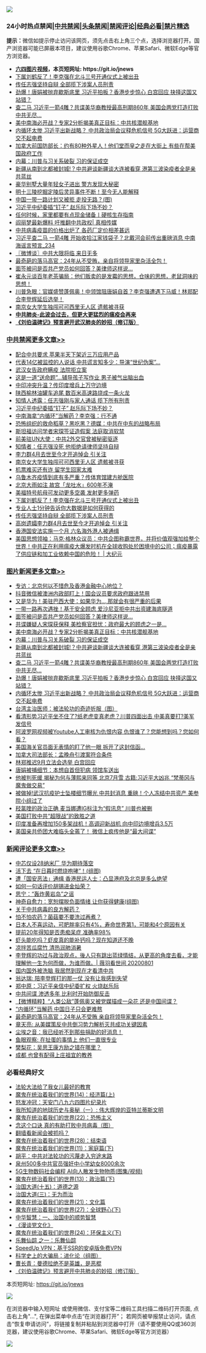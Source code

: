 ![](https://raw.githubusercontent.com/fqnews/bnews/master/64photo/fqnews-qr.jpg)

<div id="tt">
<h3>24小时热点禁闻|<a href="#%E4%B8%AD%E5%85%B1%E7%A6%81%E9%97%BB%E6%9B%B4%E5%A4%9A%E6%96%87%E7%AB%A0">中共禁闻</a>|<a href="#%E5%9B%BE%E7%89%87%E6%96%B0%E9%97%BB%E6%9B%B4%E5%A4%9A%E6%96%87%E7%AB%A0">头条禁闻</a>|<a href="#%E6%96%B0%E9%97%BB%E8%AF%84%E8%AE%BA%E6%9B%B4%E5%A4%9A%E6%96%87%E7%AB%A0">禁闻评论|<a href="#%E5%BF%85%E7%9C%8B%E7%BB%8F%E5%85%B8%E5%A5%BD%E6%96%87">经典必看|<a href="/video.md#%E7%A6%81%E7%89%87%E7%B2%BE%E9%80%89">禁片精选</a></h3>
<div><b>提示：</b>微信如提示停止访问该网页，须先点击右上角三个点，选择浏览器打开。国产浏览器可能已屏蔽本项目，建议使用谷歌Chrome、苹果Safari、微软Edge等官方浏览器。</div>
<ul>
<li><b><a href="http://d1.bdrive.tk/64.mp4" target="_blank">六四图片视频</a>，本页短网址: https://git.io/jnews</b></li>
<li><a href="/cbnews/20200802/1373330.md">下属刘鹤反了！李克强在北斗三号开通仪式上被出丑</a></li>
<li><a href="/cbnews/20200802/1373307.md">传任志强坚持自辩 全部揽下涉案人员刑责</a></li>
<li><a href="/topimagenews/20200801/1373253.md">劲爆！唐娟被抛弃歇斯底里 习近平拍板？香港步步惊心 白宫回应 抉择这国又站错？</a></li>
<li><a href="/topimagenews/20200801/1373273.md">查二马 习近平一箭4雕？共谍美华裔教授最高刑期860年 美国会两党打造打败中共无尽…</a></li>
<li><a href="/topimagenews/20200802/1373338.md">美中南海必开战？专家2分析揭美真正目标：中共核潜舰基地</a></li>
<li><a href="/topimagenews/20200801/1373239.md">内循环太惨 习近平出新战略？ 中共政治局会议释危机信号 5G大跃进：运营商交不起电费</a></li>
<li><a href="/comments/20200802/1373351.md">加拿大前国防部长：约有80种外星人！他们堂而皇之走在大街上 有些在帮美国政府工作</a></li>
<li><a href="/topimagenews/20200802/1373318.md">内幕：川普与习关系破裂 习的保证成空</a></li>
<li><a href="/topimagenews/20200802/1373288.md">新疆从南到北都被封城!？中共避谈新疆谈大连被看穿 港第三波染疫者全是亲共蓝丝</a></li>
<li><a href="/baitai/20200802/1373373.md">豪华别墅大量年轻女子进出 警方发现大秘密</a></li>
<li><a href="/comments/20200802/1373328.md">明十三陵挖掘定陵后灵异事件不断！至今无人能解释</a></li>
<li><a href="/comments/20200802/1373320.md">中国一带一路计划又被拒 走投无路？(图)</a></li>
<li><a href="/cbnews/20200802/1373442.md">习近平中纪委插“钉子” 赵乐际下场不妙？</a></li>
<li><a href="/ssgc/20200802/1373347.md">任何时候，家里都要有点现金储备丨硬核生存指南</a></li>
<li><a href="/bannedvideo/20200802/1373355.md">阎丽梦最新爆料 吁推翻中共政权| 真相传媒</a></li>
<li><a href="/cnnews/20200802/1373494.md">中共病毒疫苗的价格出炉了 各药厂定价相差甚远</a></li>
<li><a href="/comments/20200802/1373353.md">习近平查二马 一箭4雕 开始收拾江家钱袋子？北戴河会前传出重磅消息 中南海谣言预言_234</a></li>
<li><a href="/ssgc/20200802/1373369.md">〖微博谈〗中共大限将临 来日无多</a></li>
<li><a href="/ssgc/20200801/1373277.md">最奇葩的落马高官：24年从不受贿，亲自将领导家里杂活全包！</a></li>
<li><a href="/topimagenews/20200802/1373428.md">面签被问是否共产党员如何回答？美律师这样说...</a></li>
<li><a href="/ssgc/20200801/1373275.md">崔永元谈百年老茶骗局：他们贩卖的是发霉的思想，仓味的思想，老鼠洞味的思想！</a></li>
<li><a href="/bannedvideo/20200802/1373399.md">川普急眼：官媒盛赞蓬佩奥！中领馆阻唐娟自首？李克强遭遇下马威！林郑配合李登辉延后选举！</a></li>
<li><a href="/cbnews/20200802/1373435.md">南京女大学生独闯可可西里无人区 遗骸被寻获</a></li>
<li><b><a href="/comments/20200211/1275071.md" target="_blank">中共肺炎-此波会过去，但更大更猛烈的瘟疫会再来</a></b></li>
<li><b><a href="/comments/20200207/1272816.md" target="_blank">《刘伯温碑记》预言避开武汉肺炎的妙招（修订版）</a></b></li>
</ul>
</div>

<div class="catlist">
<h3><a href="/cbnews/" target="_blank">中共禁闻</a><span><a href="/cbnews/" target="_blank" rel="nofollow">更多文章>></a></span></h3>
<ul>
<li><a href="/cbnews/20200802/1373590.md" target="_blank">配合中共要求 苹果半天下架近三万应用产品</a></li>
<li><a href="/cbnews/20200802/1373589.md" target="_blank">代表14亿被监控的人说话 中共谎言知多少：导演“世纪伪案”…</a></li>
<li><a href="/cbnews/20200802/1373588.md" target="_blank">武汉女告政府瞒疫 法院拒立案</a></li>
<li><a href="/cbnews/20200802/1373587.md" target="_blank">这是一道“送命题”…辅导孩子写作业 男子被气出脑出血</a></li>
<li><a href="/cbnews/20200802/1373545.md" target="_blank">中印冲突升温？传印度增兵上万守边境</a></li>
<li><a href="/cbnews/20200802/1373544.md" target="_blank">陕西榆林油罐车追尾 数百米高速路烧成一条火龙</a></li>
<li><a href="/cbnews/20200802/1373543.md" target="_blank">知情人透露：任志强刚与家人通话 揽下所有刑责</a></li>
<li><a href="/cbnews/20200802/1373442.md" target="_blank">习近平中纪委插“钉子” 赵乐际下场不妙？</a></li>
<li><a href="/cbnews/20200802/1373441.md" target="_blank">中南海拿“内循环”当解药？李克强：行不通</a></li>
<li><a href="/cbnews/20200802/1373440.md" target="_blank">恐怖组织的救命稻草？黑吃黑？德媒：中共在中东的战略布局</a></li>
<li><a href="/cbnews/20200802/1373439.md" target="_blank">斯坦福访问学者宋琛签证造假案 法庭取消软禁</a></li>
<li><a href="/cbnews/20200802/1373438.md" target="_blank">前美驻UN大使：中共2外交官曾被秘密驱逐</a></li>
<li><a href="/cbnews/20200802/1373437.md" target="_blank">知情者：任志强没死 他拒绝请律师坚持自辩</a></li>
<li><a href="/cbnews/20200802/1373436.md" target="_blank">李力群4月去世至今才开追悼会 引关注</a></li>
<li><a href="/cbnews/20200802/1373435.md" target="_blank">南京女大学生独闯可可西里无人区 遗骸被寻获</a></li>
<li><a href="/cbnews/20200802/1373434.md" target="_blank">机票难买还有诈 留学生回家太难</a></li>
<li><a href="/cbnews/20200802/1373433.md" target="_blank">乌鲁木齐疫情到底有多严重？传体育馆建方舱医院</a></li>
<li><a href="/cbnews/20200802/1373432.md" target="_blank">北京大雨如注 故宫「龙吐水」600年不淹</a></li>
<li><a href="/cbnews/20200802/1373339.md" target="_blank">美福特号航母可发动更多空袭 发射更多弹药</a></li>
<li><a href="/cbnews/20200802/1373330.md" target="_blank">下属刘鹤反了！李克强在北斗三号开通仪式上被出丑</a></li>
<li><a href="/cbnews/20200802/1373329.md" target="_blank">专业人士1分钟告诉你大数据是如何获得的</a></li>
<li><a href="/cbnews/20200802/1373307.md" target="_blank">传任志强坚持自辩 全部揽下涉案人员刑责</a></li>
<li><a href="/cbnews/20200802/1373302.md" target="_blank">高岗遗孀李力群4月去世至今才开追悼会 引关注</a></li>
<li><a href="/cbnews/20200801/1373262.md" target="_blank">香港国安法实施一个月 六名海外港人被通缉</a></li>
<li><a href="/cbnews/20200801/1373248.md" target="_blank">美国思想领袖：马克‧格林众议员：中共企图称霸世界，并将价值观强加给整个世界！中共正在利用瘟疫大爆发时机在全球收购处於困境中的公司；瘟疫暴露了供应链和加工业依赖中国的危险！ |  大纪元</a></li>

</ul>
</div>
<div class="catlist">
<h3><a href="/topimagenews/" target="_blank">图片新闻</a><span><a href="/topimagenews/" target="_blank" rel="nofollow">更多文章>></a></span></h3>
<ul>
<li><a href="/topimagenews/20200802/1373542.md" target="_blank">专访：北京何以不惜危及香港金融中心地位？</a></li>
<li><a href="/topimagenews/20200802/1373431.md" target="_blank">抖音微信被澳洲内政部盯上！国会议员要求政府跟进禁用</a></li>
<li><a href="/topimagenews/20200802/1373430.md" target="_blank">又是华为！美驻巴西大使：如果华为&#8230;,那就会有很严重的后果</a></li>
<li><a href="/topimagenews/20200802/1373429.md" target="_blank">一带一路再次遇挫！基于安全顾虑 爱沙尼亚拒中共出资建海底隧道</a></li>
<li><a href="/topimagenews/20200802/1373428.md" target="_blank">面签被问是否共产党员如何回答？美律师这样说&#8230;</a></li>
<li><a href="/topimagenews/20200802/1373427.md" target="_blank">共谍嫌疑人宋琛获保释 美检察官担忧：政府最大的顾虑之一是…</a></li>
<li><a href="/topimagenews/20200802/1373338.md" target="_blank">美中南海必开战？专家2分析揭美真正目标：中共核潜舰基地</a></li>
<li><a href="/topimagenews/20200802/1373318.md" target="_blank">内幕：川普与习关系破裂 习的保证成空</a></li>
<li><a href="/topimagenews/20200802/1373288.md" target="_blank">新疆从南到北都被封城!？中共避谈新疆谈大连被看穿 港第三波染疫者全是亲共蓝丝</a></li>
<li><a href="/topimagenews/20200801/1373273.md" target="_blank">查二马 习近平一箭4雕？共谍美华裔教授最高刑期860年 美国会两党打造打败中共无尽…</a></li>
<li><a href="/topimagenews/20200801/1373253.md" target="_blank">劲爆！唐娟被抛弃歇斯底里 习近平拍板？香港步步惊心 白宫回应 抉择这国又站错？</a></li>
<li><a href="/topimagenews/20200801/1373239.md" target="_blank">内循环太惨 习近平出新战略？ 中共政治局会议释危机信号 5G大跃进：运营商交不起电费</a></li>
<li><a href="/comments/20200801/1373219.md" target="_blank">台湾主治医师：被法轮功的奇迹折服（图）</a></li>
<li><a href="/topimagenews/20200801/1373231.md" target="_blank">看清形势习近平坐不住了?纸老虎变真老虎？川普四面出击 中美真要打?美军发信号</a></li>
<li><a href="/topimagenews/20200801/1373184.md" target="_blank">阿波罗网视频被Youtube人工审核为仇恨内容 仇恨谁了？您能想到吗？您如何看？</a></li>
<li><a href="/topimagenews/20200801/1373080.md" target="_blank">美国海关官员面无表情的盯了他一眼 拆开了这封信函…</a></li>
<li><a href="/topimagenews/20200801/1373079.md" target="_blank">加拿大司法部长：孟晚舟引渡案符合条件</a></li>
<li><a href="/topimagenews/20200801/1373078.md" target="_blank">林郑推迟9月立法会选举 白宫回应</a></li>
<li><a href="/topimagenews/20200801/1372858.md" target="_blank">唐娟被捕细节：本想自首但犯病 领馆车送出</a></li>
<li><a href="/topimagenews/20200731/1372796.md" target="_blank">他被判死缓 揭秘为何与薄熙来同等 北京7月雪 古籍:习近平大凶兆 “梵蒂冈与魔鬼做交易”</a></li>
<li><a href="/topimagenews/20200731/1372770.md" target="_blank">被做掉!武汉抗疫护士坠楼细节曝光 中共封消息 重磅！个人冻结中共资产 美参院小组过了</a></li>
<li><a href="/topimagenews/20200731/1372635.md" target="_blank">羟氯喹的政治正确 麦当娜遭IG标注为“假讯息” 川普也被删</a></li>
<li><a href="/comments/20200731/1372471.md" target="_blank">美国打败中共“超限战”的致胜之道</a></li>
<li><a href="/topimagenews/20200731/1372515.md" target="_blank">印度准备再增加150多架战机！高调迎新战机 向中印边境增兵3.5万</a></li>
<li><a href="/topimagenews/20200731/1372454.md" target="_blank">美国亲共侨团大难临头全蔫了！ 微信上疯传他是“最大间谍”</a></li>

</ul>
</div>
<div class="catlist">
<h3><a href="/comments/" target="_blank">新闻评论</a><span><a href="/comments/" target="_blank" rel="nofollow">更多文章>></a></span></h3>
<ul>
<li><a href="/comments/20200802/1373653.md" target="_blank">中芯仅设28纳米厂 华为期待落空</a></li>
<li><a href="/comments/20200802/1373631.md" target="_blank">活下去 “在日暮时燃烧咆哮”！(组图)</a></li>
<li><a href="/comments/20200802/1373630.md" target="_blank">遭「国安恶法」通缉 香港民运人士：凸显港府及北京是多么绝望</a></li>
<li><a href="/comments/20200802/1373592.md" target="_blank">如何一句话评价胡锡进金灿荣？</a></li>
<li><a href="/comments/20200802/1373591.md" target="_blank">思宁：“轰炸黄岩岛”之谣</a></li>
<li><a href="/comments/20200802/1373586.md" target="_blank">神奇自愈力：宽恕摆脱负面情绪 让你获得健康(组图)</a></li>
<li><a href="/comments/20200802/1373579.md" target="_blank">关于中共病毒的良方解药？</a></li>
<li><a href="/comments/20200802/1373578.md" target="_blank">怕不怕农药？菌菇要不要洗过再煮？</a></li>
<li><a href="/comments/20200802/1373577.md" target="_blank">日本人不喜运动，可肥胖率只有4%，寿命世界第1，可能和4个原因有关</a></li>
<li><a href="/comments/20200802/1373576.md" target="_blank">提前20年得知是否患痴呆症  准确率98%</a></li>
<li><a href="/comments/20200802/1373575.md" target="_blank">虾头能吃吗？虾皮真的能补钙吗？现在知道还不晚</a></li>
<li><a href="/comments/20200802/1373574.md" target="_blank">凉拌苦瓜腐竹 清热润肺消暑</a></li>
<li><a href="/comments/20200802/1373512.md" target="_blank">李登辉的功过与政治观点，後人只有跳出蓝绿情结，从更高的角度去看，才能理解他一生为何而做，为谁而做。| 薇羽看世间 20200801</a></li>
<li><a href="/comments/20200802/1373485.md" target="_blank">国内国外被洗脑 我居然到现在才看清中共</a></li>
<li><a href="/comments/20200802/1373484.md" target="_blank">翁达瑞: 陪李登辉打的那一仗 没有让我感到失望</a></li>
<li><a href="/comments/20200802/1373483.md" target="_blank">郑中原：习近平亲信中纪委扩权 火烧赵乐际</a></li>
<li><a href="/comments/20200802/1373482.md" target="_blank">中共间谍 渗透多年 比利时开始防御反击</a></li>
<li><a href="/comments/20200802/1373481.md" target="_blank">【微博精粹】“人类公敌”蓬佩奥又被党媒描成一朵花 还是中国间谍？</a></li>
<li><a href="/comments/20200802/1373480.md" target="_blank">“内循环”当解药 中国日子只会更难熬</a></li>
<li><a href="/comments/20200802/1373479.md" target="_blank">最奇葩的落马高官：24年从不受贿 亲自将领导家里杂活全包！</a></li>
<li><a href="/comments/20200802/1373478.md" target="_blank">章天亮: 从美媒策反中共倒习势力解析灭共成功关键因素</a></li>
<li><a href="/comments/20200802/1373477.md" target="_blank">尘埃之音：我已经听不到那些捐助的好消息！</a></li>
<li><a href="/comments/20200802/1373476.md" target="_blank">鱼眼观察: 在扯蛋的事情上 他们一直很专业</a></li>
<li><a href="/comments/20200802/1373475.md" target="_blank">樊梨花：吴思王康方励之错在哪里？</a></li>
<li><a href="/comments/20200802/1373474.md" target="_blank">成都 也曾有配得上庄祖宜的教养</a></li>

</ul>
</div>

<div class="catlist">
<h3>必看经典好文</h3>
<ul>
<li><a href="/cbnews/20200516/1329218.md" target="_blank">法轮大法给了我女儿最好的教育</a></li>
<li><a href="/topimagenews/20180605/953415.md" target="_blank">魔鬼在统治着我们的世界(14)：经济篇(上)</a></li>
<li><a href="/comments/20200604/783200.md" target="_blank">怒发冲冠：天安门八九六四图片纪录片</a></li>
<li><a href="/tculture/xiulian/20170611/772817.md" target="_blank">我所知道的地球历史与奥秘（一）: 伟大辉煌的亚特兰蒂斯文明</a></li>
<li><a href="/comments/20180804/981524.md" target="_blank">魔鬼在统治着我们的世界(22)：恐怖主义</a></li>
<li><a href="/comments/20200707/1357090.md" target="_blank">念这个口诀 真的有助打败中共病毒（图）</a></li>
<li><a href="/fanqiang/20200616/1345793.md" target="_blank">翻墙看新闻会被抓吗？</a></li>
<li><a href="/comments/20181228/1054609.md" target="_blank">魔鬼在统治着我们的世界(28)：结束语</a></li>
<li><a href="/topimagenews/20180530/950691.md" target="_blank">魔鬼在统治着我们的世界(11)：家庭篇(下)</a></li>
<li><a href="/cbnews/20200720/1363328.md" target="_blank">胡平：中共对法轮功的污蔑走入穷途末路</a></li>
<li><a href="/comments/20200704/783272.md" target="_blank">泉州500多中共官员强奸中小学幼女8000余次</a></li>
<li><a href="/topimagenews/20200527/1335347.md" target="_blank">5G生物数码社会编程 AI向人散发生物物质(图集/视频)</a></li>
<li><a href="/topimagenews/20180602/951960.md" target="_blank">魔鬼在统治着我们的世界(13)：政治篇(下)</a></li>
<li><a href="/topimagenews/20180322/917868.md" target="_blank">治国大道(十五)：道德之源</a></li>
<li><a href="/cbnews/20180309/912114.md" target="_blank">治国大道(三)：无为而治</a></li>
<li><a href="/comments/20180802/980476.md" target="_blank">魔鬼在统治着我们的世界(21)：文化篇</a></li>
<li><a href="/comments/20181224/1052333.md" target="_blank">魔鬼在统治着我们的世界(27)：全球野心(下)</a></li>
<li><a href="/comments/20200605/1340202.md" target="_blank">中华智慧：一、治国中的顺势智慧</a></li>
<li><a href="/comments/20200521/783167.md" target="_blank">《漫谈党文化》</a></li>
<li><a href="/cbnews/20180907/994846.md" target="_blank">魔鬼在统治着我们的世界(24)：环保主义(下)</a></li>
<li><a href="/tculture/20170710/789533.md" target="_blank">乐舞仙踪 之一：乐舞仙踪</a></li>
<li><a href="/cbnews/20191226/1241739.md" target="_blank">SpeedUp VPN：基于SSR的安卓版免费VPN</a></li>
<li><a href="/comments/20200605/783246.md" target="_blank">科学史上的大骗局：进化论（组图）</a></li>
<li><a href="/comments/20180726/727420.md" target="_blank">曹长青：曼德拉绝不是英雄，是恶棍</a></li>
<li><a href="/comments/20200207/1272816.md" target="_blank">《刘伯温碑记》预言避开中共肺炎的妙招（修订版）</a></li>

</ul>
</div>

本页短网址: https://git.io/jnews

![](https://raw.githubusercontent.com/fqnews/bnews/master/64photo/fqnews-qr.jpg)

在浏览器中输入短网址 或使用微信、支付宝等二维码工具扫描二维码打开页面, 点击右上角"...", 在弹出菜单中点击“在浏览器打开”； 若网页被举报禁止访问，请点击“恢复申请访问”，将链接复制并粘贴到浏览器中打开（请不要使用QQ或360浏览器，建议使用谷歌Chrome、苹果Safari、微软Edge等官方浏览器）

![](https://raw.githubusercontent.com/fqnews/bnews/master/64photo/wx.jpg)